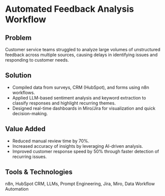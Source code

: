 # Automated Feedback Analysis Workflow  

## Problem  
Customer service teams struggled to analyze large volumes of unstructured feedback across multiple sources, causing delays in identifying issues and responding to customer needs.  

## Solution  
- Compiled data from surveys, CRM (HubSpot), and forms using n8n workflows.  
- Applied LLM-based sentiment analysis and keyword extraction to classify responses and highlight recurring themes.  
- Designed real-time dashboards in Miro/Jira for visualization and quick decision-making.  

## Value Added  
- Reduced manual review time by 70%.  
- Increased accuracy of insights by leveraging AI-driven analysis.  
- Improved customer response speed by 50% through faster detection of recurring issues.  

## Tools & Technologies  
n8n, HubSpot CRM, LLMs, Prompt Engineering, Jira, Miro, Data Workflow Automation  
